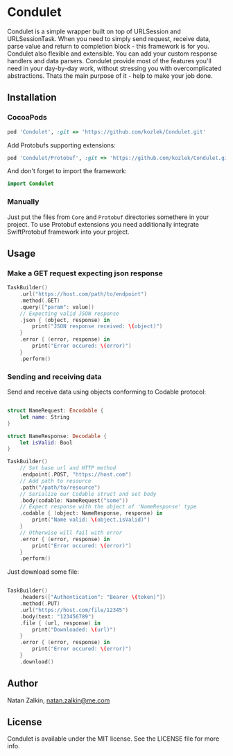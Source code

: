 # Condulet

Condulet is a simple wrapper built on top of URLSession and URLSessionTask. When you need to simply send request, receive data, parse value and return to completion block - this framework is for you. Condulet also flexible and extensible. You can add your custom response handlers and data parsers. Condulet provide most of the features you'll need in your day-by-day work, without stressing you with overcomplicated abstractions. Thats the main purpose of it - help to make your job done.

## Installation

### CocoaPods

```ruby
pod 'Condulet', :git => 'https://github.com/kozlek/Condulet.git'
```

Add Protobufs supporting extensions:

```ruby
pod 'Condulet/Protobuf', :git => 'https://github.com/kozlek/Condulet.git'
```

And don't forget to import the framework:

```swift
import Condulet
```

### Manually

Just put the files from `Core` and `Protobuf` directories somethere in your project. To use Protobuf extensions you need additionally integrate SwiftProtobuf framework into your project.


## Usage

### Make a GET request expecting json response

```swift
TaskBuilder()
    .url("https://host.com/path/to/endpoint")
    .method(.GET)
    .query(["param": value])
    // Expecting valid JSON response
    .json { (object, response) in
        print("JSON response received: \(object)")
    }
    .error { (error, response) in
        print("Error occured: \(error)")
    }
    .perform()
```

### Sending and receiving data

Send and receive data using objects conforming to Codable protocol:

```swift

struct NameRequest: Encodable {
    let name: String
}

struct NameResponse: Decodable {
    let isValid: Bool
}

TaskBuilder()
    // Set base url and HTTP method
    .endpoint(.POST, "https://host.com")
    // Add path to resource
    .path("/path/to/resource")
    // Serialize our Codable struct and set body
    .body(codable: NameRequest("some"))
    // Expect response with the object of 'NameResponse' type
    .codable { (object: NameResponse, response) in
        print("Name valid: \(object.isValid)")
    }
    // Otherwise will fail with error
    .error { (error, response) in
        print("Error occured: \(error)")
    }
    .perform()
```

Just download some file:

```swift

TaskBuilder()
    .headers(["Authentication": "Bearer \(token)"])
    .method(.PUT)
    .url("https://host.com/file/12345")
    .body(text: "123456789")
    .file { (url, response) in
        print("Downloaded: \(url)")
    }
    .error { (error, response) in
        print("Error occured: \(error)")
    }
    .download()
```

## Author

Natan Zalkin, natan.zalkin@me.com

## License

Condulet is available under the MIT license. See the LICENSE file for more info.
